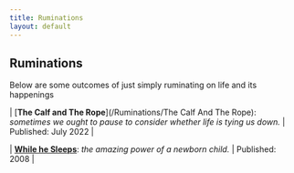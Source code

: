```yaml
---
title: Ruminations
layout: default
---
```






## Ruminations 



Below are some outcomes of just simply ruminating on life and its happenings

| [**The Calf and The Rope**](/Ruminations/The Calf And The Rope): *sometimes we ought to pause to consider whether life is tying us down.* | Published: July 2022 |

| [**While he Sleeps**](/Ruminations/While_he_Sleeps): *the amazing power of a newborn child.* | Published: 2008 |


